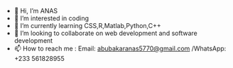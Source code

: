 - 👋 Hi, I’m ANAS
- 👀 I’m interested in coding
- 🌱 I’m currently learning CSS,R,Matlab,Python,C++
- 💞️ I’m looking to collaborate on web development and software development
- 📫 How to reach me : Email: abubakaranas5770@gmail.com /WhatsApp: +233 561828955

<!---
Nas577/Nas577 is a ✨ special ✨ repository because its `README.md` (this file) appears on your GitHub profile.
You can click the Preview link to take a look at your changes.
--->
